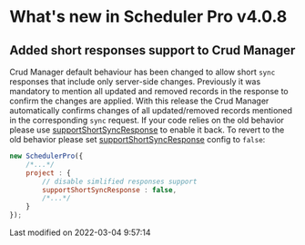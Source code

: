 # What's new in Scheduler Pro v4.0.8

## Added short responses support to Crud Manager

Crud Manager default behaviour has been changed to allow short `sync` responses that include only server-side changes.
Previously it was mandatory to mention all updated and removed records in the response to confirm the changes are
applied. With this release the Crud Manager automatically confirms changes of all updated/removed records mentioned in
the corresponding `sync` request. If your code relies on the old behavior please
use [supportShortSyncResponse](#SchedulerPro/model/ProjectModel#config-supportShortSyncResponse)
to enable it back. To revert to the old behavior please set
[supportShortSyncResponse](#SchedulerPro/model/ProjectModel#config-supportShortSyncResponse) config to `false`:

```javascript
new SchedulerPro({
    /*...*/
    project : {
        // disable simlified responses support
        supportShortSyncResponse : false,
        /*...*/
    }
});
```


<p class="last-modified">Last modified on 2022-03-04 9:57:14</p>